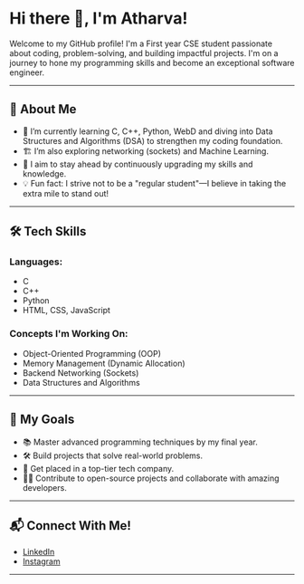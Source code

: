 # Hi there 👋, I'm Atharva!

Welcome to my GitHub profile! I'm a First year CSE student passionate about coding, problem-solving, and building impactful projects. I'm on a journey to hone my programming skills and become an exceptional software engineer.

---

## 🚀 About Me

- 🌱 I’m currently learning C, C++, Python, WebD and diving into Data Structures and Algorithms (DSA) to strengthen my coding foundation.
- 🏗️ I’m also exploring networking (sockets) and Machine Learning.
- 🎯 I aim to stay ahead by continuously upgrading my skills and knowledge.
- 💡 Fun fact: I strive not to be a "regular student"—I believe in taking the extra mile to stand out!

---

## 🛠️ Tech Skills

### Languages:
- C
- C++
- Python
- HTML, CSS, JavaScript

### Concepts I'm Working On:
- Object-Oriented Programming (OOP)
- Memory Management (Dynamic Allocation)
- Backend Networking (Sockets)
- Data Structures and Algorithms

---

## 🌟 My Goals

- 📚 Master advanced programming techniques by my final year.
- 🛠️ Build projects that solve real-world problems.
- 💼 Get placed in a top-tier tech company.
- 👨‍💻 Contribute to open-source projects and collaborate with amazing developers.

---

## 📬 Connect With Me!

- [LinkedIn](www.linkedin.com/in/atharva-kalaskar-034672330)
- [Instagram](https://www.instagram.com/atharva_k_94/)

---

<!---
TheAK94/TheAK94 is a ✨ special ✨ repository because its `README.md` (this file) appears on your GitHub profile.
You can click the Preview link to take a look at your changes.
--->
